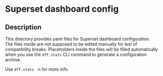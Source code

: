# Superset dashboard config

## Description

This directory provides yaml files for Superset dashboard configuration.
The files inside are not supposed to be edited manually for lest of compatibility breaks.
Placeholders inside the files will be filled automatically when you use the 
`dff.stats` CLI command to generate a configuration archive.

Use `dff.stats -h` for more info.